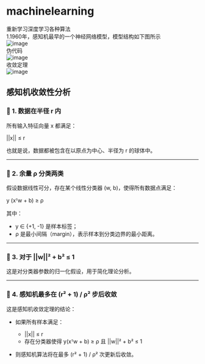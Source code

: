 # machinelearning
重新学习深度学习各种算法<br>
1.1960年，感知机最早的一个神经网络模型，模型结构如下图所示<br>
![image](https://github.com/user-attachments/assets/aa143add-ef0a-42b9-addf-194717cf060d)<br>
伪代码<br>
![image](https://github.com/user-attachments/assets/b0c3625e-a904-4d0e-b3ba-99079a329234)<br>
收敛定理<br>
![image](https://github.com/user-attachments/assets/039cb0ad-81e7-47a0-b683-073d82d383a7)<br>
## 感知机收敛性分析

### 🔸 1. 数据在半径 r 内

所有输入特征向量 x 都满足：

||x|| ≤ r

也就是说，数据都被包含在以原点为中心、半径为 r 的球体中。

---

### 🔸 2. 余量 ρ 分类两类

假设数据线性可分，存在某个线性分类器 (w, b)，使得所有数据点满足：

y (xᵀw + b) ≥ ρ

其中：

- y ∈ {+1, -1} 是样本标签；
- ρ 是最小间隔（margin），表示样本到分类边界的最小距离。

---

### 🔸 3. 对于 ||w||² + b² ≤ 1

这是对分类器参数的归一化假设，用于简化理论分析。

---

### 🔸 4. 感知机最多在 (r² + 1) / ρ² 步后收敛

这是感知机收敛定理的结论：

- 如果所有样本满足：
  - ||x|| ≤ r
  - 存在分类器使得 y(xᵀw + b) ≥ ρ 且 ||w||² + b² ≤ 1

- 则感知机算法将在最多 (r² + 1) / ρ² 次更新后收敛。

